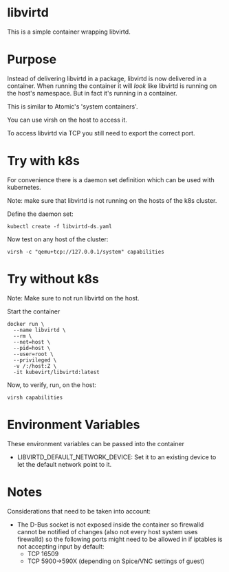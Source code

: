 # libvirtd

This is a simple container wrapping libvirtd.


# Purpose
Instead of delivering libvirtd in a package, libvirtd is
now delivered in a container.
When running the container it will _look_ like libvirtd is
running on the host's namespace. But in fact it's running
in a container.

This is similar to Atomic's 'system containers'.

You can use virsh on the host to access it.

To access libvirtd via TCP you still need to export
the correct port.


# Try with k8s

For convenience there is a daemon set definition which
can be used with kubernetes.

Note: make sure that libvirtd is not running on the hosts
of the k8s cluster.

Define the daemon set:

    kubectl create -f libvirtd-ds.yaml

Now test on any host of the cluster:

    virsh -c "qemu+tcp://127.0.0.1/system" capabilities


# Try without k8s

Note: Make sure to not run libvirtd on the host.

Start the container

    docker run \
      --name libvirtd \
      --rm \
      --net=host \
      --pid=host \
      --user=root \
      --privileged \
      -v /:/host:Z \
      -it kubevirt/libvirtd:latest

Now, to verify, run, on the host:

    virsh capabilities

# Environment Variables

These environment variables can be passed into the container

* LIBVIRTD_DEFAULT_NETWORK_DEVICE: Set it to an existing device
  to let the default network point to it.

# Notes

Considerations that need to be taken into account:

* The D-Bus socket is not exposed inside the container
  so firewalld cannot be notified of changes (also
  not every host system uses firewalld) so the following
  ports might need to be allowed in if iptables is not
  accepting input by default:
  - TCP 16509
  - TCP 5900->590X (depending on Spice/VNC settings of guest)
